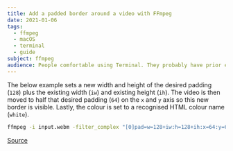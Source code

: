 ```yaml
---
title: Add a padded border around a video with FFmpeg
date: 2021-01-06
tags:
  - ffmpeg
  - macOS
  - terminal
  - guide
subject: ffmpeg
audience: People comfortable using Terminal. They probably have prior experience with FFmpeg or similar.
---
```


The below example sets a new width and height of the desired padding (`128`) plus the existing width (`iw`) and existing height (`ih`). The video is then moved to half that desired padding (`64`) on the `x` and `y` axis so this new border is visible. Lastly, the colour is set to a recognised HTML colour name (`white`).

```bash
ffmpeg -i input.webm -filter_complex "[0]pad=w=128+iw:h=128+ih:x=64:y=64:color=white" output.webm
```

[Source](https://stackoverflow.com/a/56179969/2009441)
